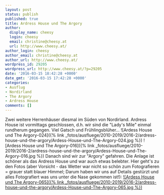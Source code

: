 ```yaml
---
layout: post
status: publish
published: true
title: Ardress House und The Argory
author:
  display_name: cheesy
  login: cheesy
  email: christine@cheesy.at
  url: http://www.cheesy.at/
author_login: cheesy
author_email: christine@cheesy.at
author_url: http://www.cheesy.at/
wordpress_id: 29205
wordpress_url: http://www.cheesy.at/?p=29205
date: '2016-03-15 18:42:28 +0000'
date_gmt: '2016-03-15 17:42:28 +0000'
categories:
- Ausflug
- Nordirland
- The Argory
- Ardress House
comments: []
---
```

Zwei weitere Herrenhäuser diesmal im Süden von Nordirland. Ardress House ist vormittags geschlossen, d.h. wir sind die "Lady's Mile" einmal rundherum gegangen. Viel Gatsch und Frühlingsblüher...
![Ardess House und The Argory-024]({% link _fotos/ausfluege/2010-2019/2016-2/ardress-house-und-the-argory/Ardess-House-und-The-Argory-024.jpg %})
![Ardess House und The Argory-016]({% link _fotos/ausfluege/2010-2019/2016-2/ardress-house-und-the-argory/Ardess-House-und-The-Argory-016.jpg %})
Danach sind wir zur "Argory" gefahren. Die Anlage ist schöner als das Ardress House und war auch etwas belebter.
Hier geht's zu den Fotos (aber Vorsicht - das Wetter war nicht so schön zum Fotografieren = grauer statt blauer Himmel; Darum haben wir uns auf Details gestürzt und alles Fotografiert was uns unter die Nase gekommen ist!):
[![Ardess House und The Argory-065]({% link _fotos/ausfluege/2010-2019/2016-2/ardress-house-und-the-argory/Ardess-House-und-The-Argory-065.jpg %})](http://www.cheesy.at/fotos/ausfluege/ardress-house-und-the-argory/)
